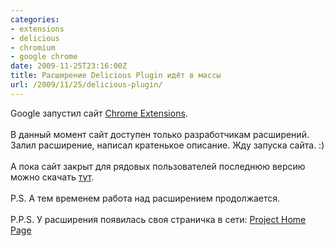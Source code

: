 ```yaml
---
categories:
- extensions
- delicious
- chromium
- google chrome
date: 2009-11-25T23:16:00Z
title: Расширение Delicious Plugin идёт в массы
url: /2009/11/25/delicious-plugin/
---
```


<div class='post'>
Google запустил сайт <a href="https://chrome.google.com/extensions/" target="_blank">Chrome Extensions</a>.<br />
<br />
В данный момент сайт доступен только разработчикам расширений. Залил расширение, написал кратенькое описание. Жду запуска сайта. :)<br />
<br />
А пока сайт закрыт для рядовых пользователей последнюю версию можно скачать <a href="http://bit.ly/2KYnr8">тут</a>.<br />
<br />
P.S. А тем временем работа над расширением продолжается.<br />
<br />
P.P.S. У расширения появилась своя страничка в сети: <a href="http://code.google.com/p/chromium-delicious-extension/">Project Home Page</a></div>
